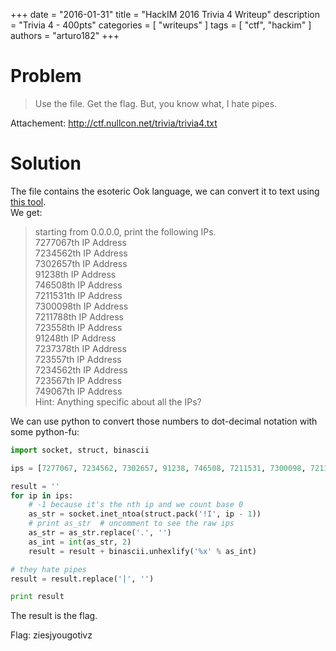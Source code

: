 +++
date        = "2016-01-31"
title       = "HackIM 2016 Trivia 4 Writeup"
description = "Trivia 4 - 400pts"
categories  = [ "writeups" ]
tags        = [ "ctf", "hackim" ]
authors     = "arturo182"
+++

# Problem
> Use the file. Get the flag. But, you know what, I hate pipes.

Attachement: http://ctf.nullcon.net/trivia/trivia4.txt

# Solution

The file contains the esoteric Ook language, we can convert it to text using [this tool](http://www.splitbrain.org/services/ook).  
We get:

> starting from 0.0.0.0, print the following IPs.  
> 7277067th IP Address  
> 7234562th IP Address  
> 7302657th IP Address  
> 91238th IP Address  
> 746508th IP Address  
> 7211531th IP Address  
> 7300098th IP Address  
> 7211788th IP Address  
> 723558th IP Address  
> 91248th IP Address  
> 7237378th IP Address  
> 723557th IP Address  
> 7234562th IP Address  
> 723567th IP Address  
> 749067th IP Address  
> Hint: Anything specific about all the IPs?

We can use python to convert those numbers to dot-decimal notation with some python-fu:
~~~python
import socket, struct, binascii

ips = [7277067, 7234562, 7302657, 91238, 746508, 7211531, 7300098, 7211788, 723558, 91248, 7237378, 723557, 7234562, 723567, 749067]

result = ''
for ip in ips:
    # -1 because it's the nth ip and we count base 0
    as_str = socket.inet_ntoa(struct.pack('!I', ip - 1))
    # print as_str  # uncomment to see the raw ips
    as_str = as_str.replace('.', '')
    as_int = int(as_str, 2)
    result = result + binascii.unhexlify('%x' % as_int)

# they hate pipes
result = result.replace('|', '')

print result
~~~

The result is the flag.

Flag: ziesjyougotivz
